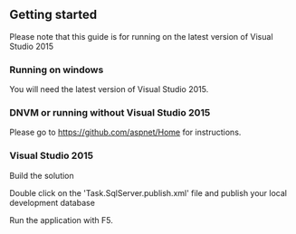 ## Getting started
Please note that this guide is for running on the latest version of Visual Studio 2015

### Running on windows
You will need the latest version of Visual Studio 2015.

### DNVM or running without Visual Studio 2015
Please go to https://github.com/aspnet/Home for instructions.

### Visual Studio 2015
Build the solution

Double click on the 'Task.SqlServer.publish.xml' file and publish your local development database

Run the application with F5.
